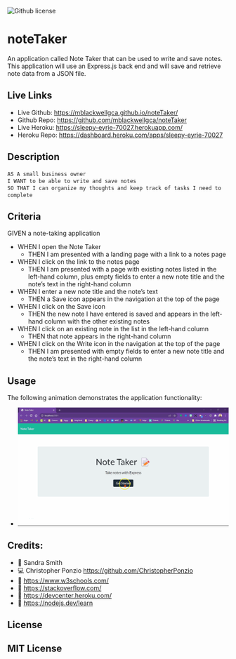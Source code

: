 ![Github license](https://img.shields.io/badge/license-MIT-blueviolet.svg)
# noteTaker
An application called Note Taker that can be used to write and save notes. This application will use an Express.js back end and will save and retrieve note data from a JSON file.

## Live Links
* Live Github: https://mblackwellgca.github.io/noteTaker/ 
* Github Repo: https://github.com/mblackwellgca/noteTaker 
* Live Heroku: https://sleepy-eyrie-70027.herokuapp.com/
* Heroku Repo: https://dashboard.heroku.com/apps/sleepy-eyrie-70027 

## Description
```
AS A small business owner
I WANT to be able to write and save notes
SO THAT I can organize my thoughts and keep track of tasks I need to complete
```

## Criteria
GIVEN a note-taking application
* WHEN I open the Note Taker
    * THEN I am presented with a landing page with a link to a notes page
* WHEN I click on the link to the notes page
    * THEN I am presented with a page with existing notes listed in the left-hand column, plus empty fields to enter a new note title and the note’s text in the right-hand column
* WHEN I enter a new note title and the note’s text
    * THEN a Save icon appears in the navigation at the top of the page
* WHEN I click on the Save icon
    * THEN the new note I have entered is saved and appears in the left-hand column with the other existing notes
* WHEN I click on an existing note in the list in the left-hand column
    * THEN that note appears in the right-hand column
* WHEN I click on the Write icon in the navigation at the top of the page
    * THEN I am presented with empty fields to enter a new note title and the note’s text in the right-hand column

## Usage
The following animation demonstrates the application functionality:
* ![Entering, saving, recalling, and deleting notes](./public/assets/images/noteTaker.gif)

## Credits:
* 🏫 Sandra Smith
* 💻 Christopher Ponzio https://github.com/ChristopherPonzio
* 🔗 https://www.w3schools.com/
* 🔗 https://stackoverflow.com/
* 🔗 https://devcenter.heroku.com/ 
* 🔗 https://nodejs.dev/learn
## License
MIT License
---